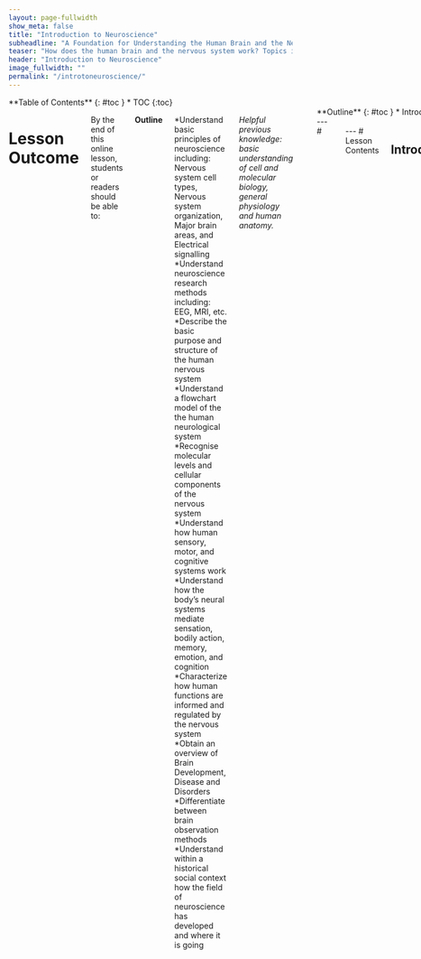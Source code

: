 ```yaml
---
layout: page-fullwidth
show_meta: false
title: "Introduction to Neuroscience"
subheadline: "A Foundation for Understanding the Human Brain and the Nervous System"
teaser: "How does the human brain and the nervous system work? Topics in this lesson include cellular components of the nervous system, neuroanatomy and brain organisation, functional systems of the brain, and an introduction to leading research and advancing frontiers in neuroscience."
header: "Introduction to Neuroscience"
image_fullwidth: ""
permalink: "/introtoneuroscience/"
---
```


<div class="row">
<div class="medium-4 medium-push-8 columns" markdown="1">
<div class="panel radius" markdown="1">
**Table of Contents**
{: #toc }
*  TOC
{:toc}
</div>
</div><!-- /.medium-4.columns -->


<div class="medium-8 medium-pull-4 columns" markdown="1">


#  Lesson Outcome

By the end of this online lesson, students or readers should be able to:

**Outline**

*Understand basic principles of neuroscience including: Nervous system cell types, Nervous system organization, Major brain areas, and Electrical signalling
*Understand neuroscience research methods including: EEG, MRI, etc. 
*Describe the basic purpose and structure of the human nervous system
*Understand a flowchart model of the the human neurological system
*Recognise molecular levels and cellular components of the nervous system 
*Understand how human sensory, motor, and cognitive systems work 
*Understand how the body’s neural systems mediate sensation, bodily action, memory, emotion, and cognition
*Characterize how human functions are informed and regulated by the nervous system
*Obtain an overview of Brain Development, Disease and Disorders
*Differentiate between brain observation methods
*Understand within a historical social context how the field of neuroscience has developed and where it is going
 
_Helpful previous knowledge: basic understanding of cell and molecular biology, general physiology and human anatomy._

---
<div class="row">
<div class="medium-4 medium-push-8 columns" markdown="1">
<div class="panel radius" markdown="1">
**Outline**
{: #toc }
*  Introduction
*  What is Neuroscience?
*  Nervous System Overview
*  Cellular Components of the Nervous System
*  Neuroanatomy and Brain Organisation
*  Functional Systems of the Brain
*  Frontiers in Neuroscience
{:toc}
</div>
</div><!-- /.medium-4.columns -->
---
<div class="medium-8 medium-pull-4 columns" markdown="1">
# 
<hr>
<div class="row">
<div class="large-6 columns" markdown="1">
---
#  Lesson Contents

##  Introduction
<hr>
Welcome to Fundamentals of Neuroscience at NeuroTechEDU! This lesson provides a foundational introduction to the essential principles of [neuroscience](https://en.wikipedia.org/wiki/Neuroscience). Here you will obtain a basic understanding of the human brain and physiological workings of the nervous system. 
What is the significance in establishing a foundational understanding of the human brain? We already know that advancements in the fields of technology, [neuroscience](https://en.wikipedia.org/wiki/Neuroscience), and brain research will transform the 21st century the way that quantum physics and genetic code breaking transformed the 20th century. It is through the study of [neuroscience](https://en.wikipedia.org/wiki/Neuroscience) that we will push the boundaries of how we function and thrive as humans. Advancement in the field of neuroscience will provide a deeper understanding of human thought and being, inform the modification of our human abilities and health, and lay transformative foundations for the engineering and design of our future. 
We will begin the lesson with an introduction to the field of neuroscience and an overview of the human nervous system. We lead with a close examination of the nervous system beginning at a cellular level, expanding out to general brain anatomy and organisation including sections of the brain and connections. Following our study of brain organisation, we will explore functional systems and mechanics of the brain, including examples of disease and disorder. Finally, we will consider how the field of neuroscience has developed and where it is going, including a look at [neuroimaging methods](https://en.wikipedia.org/wiki/Neurotechnology#Imaging), [technological advancements](https://en.wikipedia.org/wiki/Neurotechnology), and multidisciplinary approaches to brain research and development. 
This foundational information can be expanded on by more advanced [neuroscience](https://en.wikipedia.org/wiki/Neuroscience) and neurotechnology lessons found within NeuroTechEDU as well as from specific citations within the lesson. 

---
##  What is Neuroscience?
<hr>
[Neuroscience](https://en.wikipedia.org/wiki/Neuroscience) is a tremendously broad and multidisciplinary science devoted to the understanding of the brain and the nervous system, as well as the advancement of a centuries-old scientific quest to understand how the world around us works. Deciphering the codes of brain’s command system and its diverse functions is a complex challenge that inspires leading neuroscientists around the world.  
The brain is one of the most complex systems in the universe; understanding how it functions is among the most complex challenges within science today. We still have not uncovered the full extent of what the brain can do. This single organ controls every aspect of the human body, ranging from immunity and breathing, to emotions, memory, dreaming, and innovation. It is the brain’s ability to perform all these functions that makes us human. Brain researchers are motivated to understand how cellular circuits enable us to read and speak, how we bond with other humans, how we learn and retain information, how we experience pain, and how we stay motivated in school. Neuroscientists discover possible causes of devastating disorders of the brain and body, as well as ways to prevent or cure them. 
Neuroscientists continue to investigate the nervous system at multiple levels, from the molecular synapses to networks of neurons, cognition, and behaviour. Over the years, the neuroscience field has made enormous progress, continually striving for a deeper understanding of how the brain’s 100 billion nerve cells are born, grow, and connect into functional circuits for life. Methods of inquiry and research are drawn from a number of disciplines, including molecular and cellular biology, physiology, biomedical, behavioural sciences and cognitive psychology, electrical engineering, computer science and artificial intelligence. 

![Brain and Nervous System GIF](https://octodex.github.com/images/dojocat.jpg  "Brain and Nervous System GIF")
[id]: https://octodex.github.com/images/dojocat.jpg  "Brain and Nervous System GIF"
EMBED <iframe src="//giphy.com/embed/SJZ1bwsSJJ0Xe" width="363.4892541087232" height="480" frameBorder="0" class="giphy-embed" allowFullScreen></iframe><p><a href="https://giphy.com/gifs/brain-SJZ1bwsSJJ0Xe">via GIPHY</a></p>
Brain GIF

---
##  Nervous System Overview
<hr>
The human nervous system is the control center for the body. The structures of the human nervous system include the brain, spinal cord, and nerves reaching to the remote sections of the body. If you think of the brain as a central supercomputer that controls the body, then the nervous system is a network of connections that far surpasses any network system we can imagine, designed to relay messages back and forth from the brain to different parts of the body. Messages are relayed via the spinal cord, which runs from the brain down through the back and contains threadlike nerves that branch out to every organ and body part. The nervous system interprets the things the body senses, sending signals of information to the muscles and glands, telling them what to do. When a message comes into the brain from anywhere in the body, the brain tells the body how to react. It facilitates moods and thoughts. The nervous system also runs functional systems that do not require conscious thought, like the respiratory, cardiovascular and digestive systems. 
Functional systems of the human body depend on the extensive network of cells contained in our nervous system. The extensive cell network of the nervous system is comprised of specialized cells called neurons and glial cells. Neurons are the basic functional units of the nervous system, and glia act in support for the most part. Neurons generate electrical signals, which allow them to quickly transmit information over long distances. The unique structures of individual neurons supports their specific function, including how they are organized into circuits to process and generate specific information and response patterns.
Following is an infographic showing a common way to divide the nervous system:

![Nervous System Flow Chart](https://octodex.github.com/images/dojocat.jpg "Nervous System Flow Chart")
![Brain and Nervous System GIF](https://octodex.github.com/images/dojocat.jpg  "Brain and Nervous System GIF")
[id]: https://octodex.github.com/images/dojocat.jpg  "Brain and Nervous System GIF"


| *The nervous system is separated in two classes: the peripheral and central nervous systems.* |
| **Peripheral Nervous System (PNS)** | **Central Nervous System (CNS)** |
| ------ | ----------- | 
| The PNS transmits information to and from the central nervous system.  | The CNS consists of the brain and the spinal cord. The brain interprets and stores information and sends orders to muscles, glands, and organs. Pathway connecting the brain and the peripheral nervous system. |
| The PNS consists of the nerves and ganglia outside of the brain and spinal cord. The main function of the PNS is to connect the CNS to the limbs and organs, essentially serving as a relay between the brain and spinal cord and the rest of the body.
 |     |
| Unlike the CNS, the PNS is not protected by the vertebral column and skull, or by the blood–brain barrier, which leaves it exposed to toxins and mechanical injuries.    |    |
| The peripheral nervous system is divided into the somatic nervous system and the autonomic nervous system. The autonomic nervous system is an involuntary control of smooth muscle and glands.    | Cranial nerve ganglia originate in the CNS. |
| However, the remaining ten cranial nerve axons extend beyond the brain and are therefore considered part of the PNS.   | The connection between CNS and organs allows the system to be in two different functional states: sympathetic and parasympathetic. |


| *The Peripheral Nervous System is divided into two sub-systems: the Somatic Nervous System and the Autonomic Nervous System.* |
| **Somatic Nervous System** | **Autonomic Nervous System** |
| ------ | ----------- | 
| The Somatic Nervous System – primary function is to regulate the actions of the skeletal muscles. Often thought of as mediating voluntary activity.  | The Autonomic Nervous System regulates primarily involuntary activity such as heart rate, breathing, blood pressure, and digestion.  Although these activities are considered involuntary, they can be altered either through specific events or through changing our perceptions about a specific experience. |
|  Carries sensory information and controls movement of the skeletal muscles. |  Automatically regulates glands, internal organs, and blood vessels, pupil dilation, digestion, and blood pressure.  |


| *The Autonomic Nervous System is divided into two complementary systems. These two subsystems are at work constantly shifting your body to more prepared states and more relaxed states. The constant shifting of control between these two systems keeps your body ready for your current situation.* |
| **Sympathetic Nervous System** | **Parasympathetic Nervous Systems** |
| ------ | ----------- | 
|  The Sympathetic Nervous System (SNS) prepares the body to react and expend energy in times of stress. Every time a potentially threatening experience occurs, your body reacts. The SNS controls what has been called the “Fight or Flight” phenomenon. Your Sympathetic Nervous System kicks in to prepare your body in this type of situation, quickening your heart rate and breathing to increase your oxygen, reducing digestion, dilating your pupils for better vision, and preparing the muscles of your body to either defend or escape.
   |  Maintains body functions under ordinary conditions; saves energy. In order to return everything to normal, the Parasympathetic Nervous System kicks in. This system is slow acting, unlike its counterpart, and may take several minutes or even longer to get your body back to where it was before a fright. |


|  *The Somatic Nervous System carries sensory information and controls movement of the skeletal muscles. It is divided into two sub-systems (Afferent and Efferent).* |
|  **Sensory System (Afferent)** | **Motor System (Efferent)** |
| ------ | ----------- | 
| Carries messages from the senses to the CNS   | Carries messages from the CNS to the muscles and glands.  |

![Nervous System Anatomical Diagram](https://octodex.github.com/images/dojocat.jpg  "Nervous System Anatomical Diagram")
[id]: https://octodex.github.com/images/dojocat.jpg  "Nervous System Anatomical Diagram"
Nervous System Anatomical Diagram

![Brain and Spine GIF](https://octodex.github.com/images/dojocat.jpg  "Brain and Spine GIF")
[id]: https://octodex.github.com/images/dojocat.jpg  "Brain and Spine GIF"
EMBED <iframe src="//giphy.com/embed/x6yhBtxb0XE3u" width="454.54545454545456" height="480" frameBorder="0" class="giphy-embed" allowFullScreen></iframe><p><a href="https://giphy.com/gifs/brain-x6yhBtxb0XE3u">via GIPHY</a></p>
Brain and Spine GIF

![Sections of the Brain GIF](https://octodex.github.com/images/dojocat.jpg  "Sections of the Brain GIF")
[id]: https://octodex.github.com/images/dojocat.jpg  "Sections of the Brain GIF"
EMBED <iframe src="//giphy.com/embed/LBwX33WHZ4SR2" width="480" height="475.688622754491" frameBorder="0" class="giphy-embed" allowFullScreen></iframe><p><a href="https://giphy.com/gifs/brain-LBwX33WHZ4SR2">via GIPHY</a></p>
Sections of the Brain GIF

---
##  Cellular Components of the Nervous System
<hr>
---
###  Neurons and Synapses
Recently it has become possible to understand, in much detail, the complex processes that occur within a single neuron.  This section introduces the study of individual specialised nerve cells, or neurons, and their synapse action within the nervous system. We introduce the cellular structure of neurons, the propagation of nerve impulses, and the transfer of information between nerve cells. 

---
####Neurons
At the cellular level, driving the basic functioning of the nervous system, we have neurons, or brain cells.  Neurons are cells specialized for communication.  Neurons are able to communicate with neurons and other cell types through specialized junctions called synapses, at which electrical or electrochemical signals can be transmitted from one cell to another. Current estimates suggest the brain has approximately 86 billion specialised neurons, assigned to unique functions; the presence of these specialised cells defines the nervous system. One example of specialised brain cell functions is where sensory neurons take information from the eyes, ears, nose, tongue, and skin to the brain, or when motor neurons carry information away from the brain to the rest of the body. All neurons relay information to each other through a complex electrochemical process, making connections that affect the way we think, learn, move, and behave. 

---
####Anatomy of Neurons in a Synapse
[Neurons](https://en.wikipedia.org/wiki/Neurons) are anatomically structured for receiving, processing, and transmitting information to other cells in the body through rapid electrical impulses. These impulses change from neuron to neuron. The major structural components of [neurons](https://en.wikipedia.org/wiki/Neurons) involved in these processes include [cell bodies (soma)](https://en.wikipedia.org/wiki/Soma_(biology)), [axons](https://en.wikipedia.org/wiki/Axon), and [dendrites](https://en.wikipedia.org/wiki/Dendrite). At a high level, [neural information transmission](https://en.wikipedia.org/wiki/Biological_neural_network) might flow like this: [neurotransmitters](https://en.wikipedia.org/wiki/Neurotransmitter) leave an [axon](https://en.wikipedia.org/wiki/Axon) to be received by a [dendrite's](https://en.wikipedia.org/wiki/Dendrite) receptor sites, passing through a [synapse](https://en.wikipedia.org/wiki/Synapse) to get there. So we see that a [neuron synapse](https://en.wikipedia.org/wiki/Synapse) takes place over a miniscule membrane-to-membrane junction point between two neurons, between the axons and the dendrites, and impulses are diffused by neurotransmitters when they pass over this junction. Most neurons send signals via their axons, although some types are capable of [dendrite-to-dendrite communication](https://en.wikipedia.org/wiki/Nervous_system#Neurons_and_synapses). 

This junction point contains molecular structures, or machines, that control energy by allowing electrical or chemical signals to be rapidly transmitted. In a typical chemical synapse between two neurons, the nerve impulse arrives from a presynaptic neuron and travels with its neurotransmitters to be bound to a postsynaptic neuron. Specialised structures distinguish presynaptic neurons from postsynaptic neurons, including mitochondria and microtubules, assisting the transportation of neurotransmitters.  

A nerve impulse can also be transmitted from a sensory receptor cell to a neuron, from a neuron to a set of muscles or an endocrine gland.

![Structure of a Typical Chemical Synapse](https://octodex.github.com/images/dojocat.jpg  "Structure of a Typical Chemical Synapse")
[id]: https://octodex.github.com/images/dojocat.jpg  "Structure of a Typical Chemical Synapse"
*Structure of a Typical Chemical Synapse*

![Impulse: Basic Neural Processes GIF](https://octodex.github.com/images/dojocat.jpg  "Impulse: Basic Neural Processes")
[id]: https://octodex.github.com/images/dojocat.jpg  "Impulse: Basic Neural Processes"
EMBED <iframe src="//giphy.com/embed/AH12EeIwMvcjK" width="480" height="231.77814029363785" frameBorder="0" class="giphy-embed" allowFullScreen></iframe><p><a href="https://giphy.com/gifs/impulse-AH12EeIwMvcjK">via GIPHY</a></p>
*Impulse: Basic Neural Processes*

![Line drawing of brain and brain signals GIF](https://octodex.github.com/images/dojocat.jpg  "Line drawing of brain and brain signals")
[id]: https://octodex.github.com/images/dojocat.jpg  "Line drawing of brain and brain signals"
EMBED <iframe src="//giphy.com/embed/TYZiyRMeVlBjG" width="480" height="458.66666666666663" frameBorder="0" class="giphy-embed" allowFullScreen></iframe><p><a href="https://giphy.com/gifs/brain-TYZiyRMeVlBjG">via GIPHY</a></p>
*Line Drawing of Brain and Brain Signals*

![Neuron Firing GIF](https://octodex.github.com/images/dojocat.jpg  "Neuron Firing")
[id]: https://octodex.github.com/images/dojocat.jpg  "Neuron Firing"
EMBED <iframe src="//giphy.com/embed/4MxMvzhTEuqty" width="480" height="269.81179422835635" frameBorder="0" class="giphy-embed" allowFullScreen></iframe><p><a href="https://giphy.com/gifs/interactions-neuron-4MxMvzhTEuqty">via GIPHY</a></p>
*Neuron Firing*

![Neuron Synapse Infographic GIF](https://octodex.github.com/images/dojocat.jpg  "Neuron Synapse Infographic")
[id]: https://octodex.github.com/images/dojocat.jpg  "Neuron Synapse Infographic"
EMBED <iframe src="//giphy.com/embed/lbDWSy70KJVRe" width="480" height="240" frameBorder="0" class="giphy-embed" allowFullScreen></iframe><p><a href="https://giphy.com/gifs/lbDWSy70KJVRe">via GIPHY</a></p>
*Neuron Synapse Infographic*

---
###  Neurochemistry
The chemical reactions within our brains makes electricity! This section explores the electrochemical properties of neurons inside a synapse, as well as related systems affected by neural chemicals. Here are some basic conventions for understanding electrochemistry of the central nervous system:

---
####  Neurotransmitters
Neurotransmitters are the biochemical messengers, or couriers, of information between cells, released from neurons at the presynaptic nerve terminal to cross through synapses where they may be accepted by a receptor site on the other side. A single neuron will produce several different neurotransmitters. A cascade of specific chemical reactions occurs after a synapse; these specific chemical reactions depend on the presence, absence, or combination of specific receptor types. These reactions affect the neuron with either excitation potential (depolarization) or inhibition potential (hyperpolarization). Excitation makes it more likely that an action potential will fire; inhibition makes it less likely that an action potential will fire. Neurotransmitters and their receptors influence behaviour, learning, emotions, and sleep. 

Following is a condensed list of [neurotransmitters](https://en.wikipedia.org/wiki/Neurotransmitter) involved in the many functions of our bodies:

|  **Neurotransmitter** | **Role** |
| ------ | ----------- | 
| Acetylcholine | Acetylcholine is a very widely distributed excitatory neurotransmitter that triggers voluntary muscle contraction and stimulates the excretion of certain hormones. It is involved in wakefulness, attentiveness, learning, memory, sleep, anger, aggression, sexuality, and thirst. |
| Dopamine  | Dopamine correlates with movement, attention, and learning. Dopamine is  involved in controlling movement and posture. It also modulates mood and plays a central role in positive reinforcement and dependency. |
| Norepinephrine | Norepinephrine is associated with alertness. neurotransmitter that is important for attentiveness, emotions, sleeping, dreaming, and learning. Norepinephrine is also associated with the "fight or flight" response. |
| Serotonin  | Serotonin plays a role in mood, sleep, appetite, and impulsive and aggressive behavior. |
| GABA (Gamma-Amino Butyric Acid) | GABA is the major inhibitory neurotransmitter in the CNS, contributing to motor control, anxiety regulation, vision, and many other cortical functions. |
| Endorphins | Involved in pain relief and feelings of pleasure and contentedness. |

---
####  Neuroreceptors
[Neuroreceptors](https://en.wikipedia.org/wiki/Neurotransmitter_receptor) are structures on the surface or inside of cells that recognize and bind to specific neurotransmitters, hormones, or [psychotropic drugs](https://en.wikipedia.org/wiki/Psychoactive_drug). The bind created by [neuroreceptors](https://en.wikipedia.org/wiki/Neurotransmitter_receptor) acts with either excitatory or inhibitory [action potential](https://en.wikipedia.org/wiki/Action_potential). Once bound, the receptor often changes shape, causing a chemical cascade of cellular action. These cellular actions can alter which genes are turned on or off and can make the cell more or less likely to release its own [neurotransmitters](https://en.wikipedia.org/wiki/Neurotransmitter). Each type of neurotransmitter might have multiple receptors, each with a different role to play. A distinct role of each [neurotransmitter](https://en.wikipedia.org/wiki/Neurotransmitter) is determined by exactly which neurotransmitter is present and where it is connecting. 

(note: neuroreceptors are also known as [neurotransmitter](https://en.wikipedia.org/wiki/Neurotransmitter_receptor) receptors, neuron receptor sites, receptor sites, or receptors.)

---
###  Neural Circuits and Neural Networks
A nervous system emerges from the assemblage of neurons that are connected to each other.  Because a cell that receives a synaptic signal from a neuron may be excited, inhibited, or otherwise modulated, the connections between neurons can form [neural circuits and networks](https://en.wikipedia.org/wiki/Biological_neural_network) that generate an organism's perception of the world and determine its behavior. In the human nervous system, hundreds of different types of neurons exist, with a wide variety of functions (sensory, motor skills, gland function, etc).

---
##  Neuroanatomy and Brain Organisation
<hr>
---
###  Introduction to Neuroanatomy and Brain Organisation
Recently it has become possible to understand, in much detail, the complex processes that occur within different areas and sections of our brain. This section introduces the anatomical makeup of our brain and its connected systems.  In the following section we will learn how the brain is organised, and the functional purposes of different brain regions. We look at the surface anatomy of the human brain, its internal structure, and the overall organization of sensory and motor systems in the brainstem and spinal cord. Though a complete lesson of neuroanatomy is worthy of a thick textbook full of elaborate illustrations, common terminology used in neuroscientific research is highlighted below.

![Anatomy and Functional Areas of the Brain](https://octodex.github.com/images/dojocat.jpg  "Anatomy and Functional Areas of the Brain")
[id]: https://octodex.github.com/images/dojocat.jpg  "Anatomy and Functional Areas of the Brain"
*Anatomy and Functional Areas of the Brain. Image Credit: Nucleus Medical Art, Inc.*

---
###  Introduction to Brain Individuality
It is important to note that no two human brains are exactly alike. Just as we recognise that individual fingerprints are specifically and uniquely formed, we must also recognise that brains are the same way; this adds to the continued complexity of studying the human brain. As an example in uniqueness, no two cortices of the brain are folded or pleated exactly the same way to the same measurements. With continued scientific research and better understanding, scientists who study the brain are moving away from a historical “one size fits all” brain model. Someday this new approach to brain research, along with other leading concepts such as precision research and neuroplasticity potential, may lead to a different understanding of the brain and future bespoke brain treatments. 

---
###  What is the Brain?
One of the most fascinating and wondrous things in the universe exists within each of us: our brain. Considering everything our brain does, it is incredibly compact, weighing just 3 pounds packed with 100 billion neurons that give us the ability to sense, see, hear, smell, move, think, laugh, cry, speak, read, and remember. Our brain is uniquely structured with many sections and folds that provide it with enough surface area necessary to process and store all of the body's important information. 

![Rotating Skull and Brain GIF](https://octodex.github.com/images/dojocat.jpg  "Rotating Skull and Brain")
[id]: https://octodex.github.com/images/dojocat.jpg  "Rotating Skull and Brain"
EMBED <iframe src="//giphy.com/embed/ZqAHKwHhVWOk0" width="480" height="480" frameBorder="0" class="giphy-embed" allowFullScreen></iframe><p><a href="https://giphy.com/gifs/brain-ZqAHKwHhVWOk0">via GIPHY</a></p>
*Rotating Skull and Brain*

---
###  The Basics
Neuroscientists use common neuroanatomical terms to denote location, organization, and function. Here we introduce the basics. 
Perched on top of the spinal column, the brain is the epicenter of the human nervous system. It is the largest part of the [central nervous system (CNS)](https://en.wikipedia.org/wiki/Central_nervous_system) and made up of three general areas: the [brainstem](https://en.wikipedia.org/wiki/Central_nervous_system#Brainstem), the [cerebellum](https://en.wikipedia.org/wiki/Cerebellum), and the [cerebral cortex](https://en.wikipedia.org/wiki/Cerebral_cortex). The brainstem is involved with autonomic control of processes like breathing and heart rate as well as conduction of information to and from the [peripheral nervous system](https://en.wikipedia.org/wiki/Peripheral_nervous_system), the [nerves](https://en.wikipedia.org/wiki/Nerve) and [ganglia](https://en.wikipedia.org/wiki/Ganglion) found outside the brain and [spinal cord](https://en.wikipedia.org/wiki/Spinal_cord). The [cerebellum](https://en.wikipedia.org/wiki/Cerebellum), adjacent to the [brainstem](https://en.wikipedia.org/wiki/Central_nervous_system#Brainstem), is responsible for balance and coordination of movement. Resting above these structures, the [cerebral cortex](https://en.wikipedia.org/wiki/Cerebral_cortex) quickly perceives, analyzes, and responds to information from the world around us. It handles [sensory perception](https://en.wikipedia.org/wiki/Perception) and processing as well as higher-level [cognitive functions](https://en.wikipedia.org/wiki/Cognitive_neuroscience) like perception, [memory](https://en.wikipedia.org/wiki/Memory), and [decision-making](https://en.wikipedia.org/wiki/Decision-making#Neuroscience). These three areas work together seamlessly in healthy individuals, allowing the brain to coordinate necessary functions and behaviors from breathing to spatial navigation.

The [cerebral cortex](https://en.wikipedia.org/wiki/Cerebral_cortex) is divided into two hemispheres connected by the [corpus callosum](https://en.wikipedia.org/wiki/Corpus_callosum), a bridge of wide, flat neural fibers that act as communication relays between the two sides. While several popular books suggest this lateralization is important to function, most cognitive processes are represented by activation in both hemispheres. The exception is language - both [Broca’s Area](https://en.wikipedia.org/wiki/Broca%27s_area), an area important to language syntax, and [Wernicke’s Area](https://en.wikipedia.org/wiki/Wernicke%27s_area), a region critical to language content, reside on the left side of the brain. Otherwise, the two hemispheres are nearly symmetrical and each one is further subdivided into four major lobes: the [occipital](https://en.wikipedia.org/wiki/Occipital_lobe), the [temporal](https://en.wikipedia.org/wiki/Temporal_lobe), the [parietal](https://en.wikipedia.org/wiki/Parietal_lobe), and the [frontal](https://en.wikipedia.org/wiki/Frontal_lobe). 

---
###  Brain Lobes
Four lobes are used to denote specific anatomical locations within the brain: [Frontal Lobe](https://en.wikipedia.org/wiki/Frontal_lobe), [Occipital Lobe](https://en.wikipedia.org/wiki/Occipital_lobe), [Parietal Lobe](https://en.wikipedia.org/wiki/Parietal_lobe), and [Temporal Lobe](https://en.wikipedia.org/wiki/Temporal_lobe). These lobes, or anatomical locations of the brain, are referred to when examining different brain functions.

| *There are 4 Lobes of the Brain* |
|  **Brain Lobe** | **Location and Role** |
| ------ | ----------- | 
| Frontal | The large frontal lobe extends from behind the forehead back to the parietal lobe. It is the control center for executive functions including reasoning, decision-making, expressive language, higher level cognitive processes, orientation (person, place, time, and situation integration of sensory information), and the planning and execution of movement, or motor behavior. The Frontal Lobe can be referred to as the Motor Cortex. |
| Parietal  | Above the temporal lobe and adjacent to the occipital lobe, the parietal lobe houses the somatosensory cortex and plays an important role in touch and spatial navigation, including the processing of touch, pressure, temperature, and pain. The Parietal Lobe can be referred to as the Somatosensory Cortex. |
| Occipital | The occipital lobe, located at the back of the brain, is the control center for the primary visual cortex, the brain region responsible for processing and interpreting visual information. The Occipital Lobe can be referred to as the Visual Cortex. |
| Temporal | Reaching from the temple back towards the occipital lobe, the temporal lobe is a major processing center for receptive language, memory and emotion. The Temporal Lobe can be referred to as the Auditory Cortex. |


![Brain Lobes GIF](https://octodex.github.com/images/dojocat.jpg  "Brain Lobes")
[id]: https://octodex.github.com/images/dojocat.jpg  "Brain Lobes"
EMBED <iframe src="//giphy.com/embed/SoOK1TID5nDWw" width="480" height="288.7804878048781" frameBorder="0" class="giphy-embed" allowFullScreen></iframe><p><a href="https://giphy.com/gifs/brain-SoOK1TID5nDWw">via GIPHY</a></p>
*Brain Lobes*

---
###  Folds and Grooves
The cortex is an extended piece of neural tissue, gathered and pleated to fit inside the skull cavity. Each pleat has a bump and a fold groove, the [gyrus](https://en.wikipedia.org/wiki/Gyrus) and the [sulcus](https://en.wikipedia.org/wiki/Sulcus_(neuroanatomy)). 

As we have mentioned previously, no two brain cortexes are folded in the same exact way. Yet several of these folds are large and pronounced enough to merit specific names. They are used to specify location—but also may be referred to in discussions of function.

For example, the [lateral sulcus](https://en.wikipedia.org/wiki/Lateral_sulcus) is the inner fold that separates the temporal lobe from the frontal lobe. Adjacent to the lateral sulcus is the [temporal gyrus](https://en.wikipedia.org/wiki/Temporal_lobe). Both this groove and fold house the primary auditory cortex, where the brain processes sound information. [Wernicke’s Area](https://en.wikipedia.org/wiki/Wernicke%27s_area), the brain region critical to processing language, also resides on the temporal gyrus.

---
###  3 Sections of the Brain: Forebrain, Midbrain, Hindbrain
The brain is made up of three main sections: the forebrain, the midbrain, and the hindbrain. Different studies may refer to specific activations in the superior frontal, middle frontal, and inferior frontal gyri in the frontal lobes. 

In studies of motor function, mentions of primary motor cortex may also refer to a location between the precentral gyrus and the central sulcus at the top of the brain. Contrary to popular lay-press usage, the terms lobe and gyrus are not interchangeable. References to gyri and sulci can help give a more specific location on a particular lobe of the cortex.

For further reading, see lessons on [The Human Brain](https://en.wikipedia.org/wiki/Human_brain), [Regions of the Human Brain](https://en.wikipedia.org/wiki/List_of_regions_in_the_human_brain), [Outline of the Human Brain](https://en.wikipedia.org/wiki/Outline_of_the_human_brain), and [Functional Specialization of the Brain](https://en.wikipedia.org/wiki/Functional_specialization_(brain)). 

---
#### Forebrain
The [forebrain](https://en.wikipedia.org/wiki/Forebrain) is the largest and most complex part of the brain. It consists of the [cerebrum](https://en.wikipedia.org/wiki/Cerebrum) and a few other structures beneath it. The forebrain is the forward-most portion of the brain, controlling body temperature, reproductive functions, eating, sleeping, and any display of emotions.

The [cerebrum](https://en.wikipedia.org/wiki/Cerebrum) is the folded and grooved area of the brain typically shown in illustrations of the brain. The cerebrum contains information that influences intelligence, personality, emotion, feelings, memory,  speech, and movement. Four lobes of the cerebrum are assigned to the processing of these specific types of information: the frontal, parietal, temporal, and occipital.

The [cerebrum](https://en.wikipedia.org/wiki/Cerebrum) also can be divided into two [right and left hemisphere halves](https://en.wikipedia.org/wiki/Cerebral_hemisphere#Hemisphere_lateralization), which are connected in the middle by a band of nerve fibers called the [corpus callosum](https://en.wikipedia.org/wiki/Corpus_callosum). The [corpus callosum](https://en.wikipedia.org/wiki/Corpus_callosum) enables the two hemispheres to communicate. 

The outer layer of the cerebrum is called the [cortex](https://en.wikipedia.org/wiki/Cortex); this outer layer is also known as [grey matter](https://en.wikipedia.org/wiki/Grey_matter) of the brain. Information collected by the five senses comes into the brain from the spinal cord to the cortex, to be directed to other parts of the nervous system for further processing.

Located in the inner part of the forebrain are the [thalamus](https://en.wikipedia.org/wiki/Thalamus), [hypothalamus](https://en.wikipedia.org/wiki/Hypothalamus), and the [pituitary gland](https://en.wikipedia.org/wiki/Pituitary_gland). The thalamus carries messages from the sensory organs like the eyes, ears, nose, and fingers to the cortex. The hypothalamus controls activities of the autonomic nervous system, regulating neurohormones and influencing pituitary hormones, and controlling body temperature, tiredness, sleep, circadian rhythms, hunger, thirst, and behaviours related to parenting attachment. The pituitary gland secretes hormones that control thyroid glands and metabolism, blood pressure, some functions of sex organs, as well as some aspects of pregnancy and growth, childbirth, nursing, water/salt concentration at the kidneys, temperature regulation and pain relief.

---
#### Midbrain
The [midbrain](https://en.wikipedia.org/wiki/Midbrain) is considered part of the brainstem, located underneath the middle of the forebrain, and acting as a master coordinator for messages between the brain and the spinal cord. The midbrain is our [Dopamine](https://en.wikipedia.org/wiki/Dopamine) production center.  Primarily, the midbrain relays information related to vision, hearing, and motor control, as well as sleep/wake cycles, alertness, arousal, excitation, motivation, habituation and regulation of body temperature. The human midbrain shares general architecture with the most ancient of vertebrates.

---
#### Hindbrain
The [hindbrain](https://en.wikipedia.org/wiki/Hindbrain) sits underneath the back end of the cerebrum, including the [cerebellum](https://en.wikipedia.org/wiki/Cerebellum), [pons](https://en.wikipedia.org/wiki/Pons), and [medulla](https://en.wikipedia.org/wiki/Medulla). The cerebellum is sometimes called the ["little brain"](https://en.wikipedia.org/wiki/Cerebellum) because it looks like a small version of the cerebrum; it is responsible for balance, movement, and coordination. The pons and the medulla, make up the [brainstem](https://en.wikipedia.org/wiki/Brainstem), along with the midbrain. Together, the pons, medulla, and midbrain coordinate all of the brain's messages, and control many of the body's automatic functions such as  heart beats, breathing, blinking, digestion, and blood pressure.

---
###  Brodmann Areas and Talairach Coordinates
(currently editing)

---
###  Grey and White Matter
The brain is made up of both grey and white matter. Grey matter consists of the cell bodies and dendrites of the neurons, as well as supporting cells called astroglia and oligodendrocytes. White matter, however, is made up of mostly of axons sheathed in myelin, an insulating-type material that helps cells propagate signals more quickly. It’s the myelin that gives the white matter its lighter color.
For many years, neuroscientists believed white matter was simply a support resource for gray matter. However, recent studies show that white matter architecture is important in supporting cognitive processes like learning and memory.

---
###  Connections Between the Sections
When studying the brain, it is important to emphasises the importance of collaborative connections and networks. 

The size and structure of our neocortex, or frontal lobes, represents the most recent biological evolution of the human brain. The neocortex works to help us make sense of the world around us by closely collaborating with the subcortical brain areas near the brainstem. Subcortical brain structures share information in both a bottom-up and top-down fashion with the neocortex. 

Typically the brain and spinal cord act together; however, there are some actions, such as those associated with pain reflexes, where the spinal cord acts before the information enters the brain for processing. 

Modern neuroimaging research is no longer focused on functional segregation, or the localization of function to a single area of the brain. Today, researchers are using new techniques to follow tracts of neurons that connect networks of brain areas to better understand how they work together to determine human behavior.

![Connecting Neurons GIF](https://octodex.github.com/images/dojocat.jpg  "Connecting Neurons")
[id]: https://octodex.github.com/images/dojocat.jpg  "Connecting Neurons"
EMBED <iframe src="//giphy.com/embed/xT0BKr4MvHdohFTe6s" width="480" height="288" frameBorder="0" class="giphy-embed" allowFullScreen></iframe><p><a href="https://giphy.com/gifs/uofcalifornia-brain-neuroscience-neurons-xT0BKr4MvHdohFTe6s">via GIPHY</a></p>
*Connecting Neurons*

---
##  Functional Systems of the Brain
<hr>
Through our senses, our brains are provided with information about light, sound, temperature, body part orientation and position, pressure of the atmosphere around us, the chemicals in our bloodstream, and more. Our senses collect and transfer information to our brains where it is used to determine what actions we should take. Our brains process this raw data in order to extract information about our environmental situations. Next our brains combine the processed information with information about our current needs and past memories. On the basis of results, our brains generate motor response patterns. These signal-processing tasks require intricate interplay between a variety of functional systems.

The function of our centralised brain is to coherently control our actions; our brains allow groups of muscles to be collaboratively activated in complex patterns, and stimuli influencing one part of the body to evoke responses in other parts, while at the same time preventing different parts of the body from acting at cross-purposes to each other.

---
###  Sensory Systems and Perception
This section introduces the neural foundations of sensory perception, where our sense of self relates to stimuli in the world around us. Our senses are useful in our daily lives because of the processing that happens in our brains. Sensory stimuli enters our neurological systems as physical energy absorbed from the world around us; this energy is then converted into neural signals to be processed in the brain, eventually revealing sensory experiences in our lives. 

At a very basic level, sensory systems are made up of receptors, neural pathways, and parts of the brain involved in sensory perception. Each sensory system begins with specialized receptor cells. Commonly recognized sensory systems include the following five: vision, hearing, taste, smell, and touch.

_Sight and Vision_
Every sight we experience is the result of light entering the eye and forming an upside-down image on the retina layer of our eye. Our retina contains photoreceptors, light detecting cells that transform the light into nerve signals for the brain. The cortex of the brain receives the nerve signals, flips the images rightside up, and tells us what we are seeing so as to make sense of each vision experience, allowing us to react to what we see. 
 
_Hearing_
Every sound we hear is the result of sound waves entering our ears and causing our eardrums to vibrate. These vibrations transfer along the middle ear and are converted into nerve signals which are received and processed by the cortex. The cortex helps us make sense of each sound experience, allowing us to react to what we hear.
 
_Taste and Smell_
Every taste we experience is the result of small groups of sensory cells on our tongue, our taste buds, reacting to chemicals in foods and sending messages to the areas in the cortex responsible for receiving and processing taste.  Every smell we experience is the result of olfactory cells in our nostrils reacting to chemicals we breathe in, sending messages to the areas in the cortex responsible for receiving and processing smell. Our cortex processes and narrates taste and smell experience for us, allowing us to react to what we taste and smell. 
 
_Pain and Touch_ 
Every time we experience pain or touch, it is the result of  more than 4 million sensory receptors on the skin absorbing information related to temperature, texture, pressure, and pain. Simply put, our sensory receptors send this information to our cortex for processing, allowing us to react to what we sense through our skin.
 
More in-depth information on the topic of senses and reaction can be found by reading advanced lessons on [Sensory-Motor Coupling](https://en.wikipedia.org/wiki/Sensory-motor_coupling), etc. 

---
###  Motor Systems
This section introduces the neural foundations of our motor systems, examining at a very basic level the organisation and function of the brain as well as the spinal mechanisms that govern voluntary bodily movement. Motor systems are areas of the brain that are involved in initiating body movement. Except for the muscles that control the eye, which are driven by nuclei in the midbrain, all the voluntary muscles in the body are directly innervated by motor neurons in the spinal cord and hindbrain. 

---
#### Body Movement and Motor Control
Movement and motor control is the process by which we use our brain to stimulate and coordinate the muscles and limbs involved in the performance of a motor skill.  Our neurological Motor System is necessary for interaction with the world, supporting basic balance and stability as well as physical action and reaction through body movement. At a very basic level, we absorb sensory information to determine the appropriate muscle and joint activation to move or act. Body movement requires not only muscles, mechanics, and physical coordination, but also neurological information processing and cognition. The Central Nervous System and the Musculoskeletal System interact cooperatively to control and support body movement.   

More in-depth information on the topic of motor systems involved in body movement can be found by reading advanced lessons on [The Motor System](https://en.wikipedia.org/wiki/Motor_system), [Motor Coordination](https://en.wikipedia.org/wiki/Motor_coordination), [Motor Control](https://en.wikipedia.org/wiki/Motor_control), [Motor Cortex](https://en.wikipedia.org/wiki/Motor_cortex), and [Spinal Mechanisms of Motor Control](https://en.wikipedia.org/wiki/Motor_control). 

---
###  Arousal and Sleep Cycles
As humans we alternate between sleeping and waking cycles, arousal and alertness. These cycles are modulated by a network of brain areas and a central biological clock, and can be distinguished by specific brain activity patterns. Activity patterns of our neurons inside this biological clock rise and fall rhythmically, usually on a 24 hour cycle. 

---
###  Homeostasis
Our ability to regulate our internal environment of our body is known as homeostasis. Maintaining homeostasis is a crucial function of the brain; the part of the brain that plays the greatest role in homeostasis is the hypothalamus. The basic principle that underlies homeostasis is maintaining balance within our body systems in order to survive. Our survival requires maintaining a variety of parameters of bodily state within a limited range of variation: these include temperature, water content, salt concentration in the bloodstream, blood glucose levels, blood oxygen level, etc.  

The hypothalamus receives input from sensors located in the lining of blood vessels, conveying information about temperature, sodium level, glucose level, blood oxygen level, and other parameters. These hypothalamic nuclei send output signals to motor areas that can generate actions to rectify deficiencies. Some of the outputs also go to the pituitary gland, which secretes hormones into the bloodstream, where they circulate throughout the body and induce changes in cellular activity.

---
###  Cognition Systems and Brain Development
Learning is a complex function of the brain. Almost all animals are capable of modifying their behavior as a result of experience. Because behavior is driven by brain activity, changes in behavior must somehow correspond to changes inside the brain. 
 
--- 
#### Intelligence, Learning and Memory
 
While learning, messages travel repeatedly between our neurons, establishing connections and neural pathways in our brains. Our neuron are finite; all the neurons we will ever have are established at birth. Young brains are highly adaptable and resilient, containing the potential for a lifetime of neural pathways to be forged throughout development. As the brain ages it is more difficult to master new tasks or change established behavior patterns because the brain must work harder to forge new neural pathways. Many scientists believe in the importance of challenging our brains throughout life to learn new things in order to continue forging new neural pathways. 

Memory is another complex function of the brain. Everything we learn, experience, or sense is first processed in the cortex. If this information is important enough to transfer into long-term memory storage, it is sent to other regions of the brain such as the amygdala or hippocampus for information retrieval at a later date. As our experiences travel through the brain as messages, neural pathways are created. These neural pathways serve as the foundation of our memory.
 
Neuroscientists currently distinguish [several types of learning and memory](https://en.wikipedia.org/wiki/Brain#Learning_and_memory) that are implemented by the brain in specific and distinct ways: working memory, episodic memory, semantic memory, instrumental memory, and motor learning. 
 
More in-depth information on the topic of cognitive systems, cognitive neuroscience, and brain development can be found by reading advanced lessons on [Cognition](https://en.wikipedia.org/wiki/Cognition), [Cognitive Neuroscience](https://en.wikipedia.org/wiki/Cognitive_neuroscience), [Cognitive Science](https://en.wikipedia.org/wiki/Cognitive_science), [Cognitive Biology](https://en.wikipedia.org/wiki/Cognitive_biology), [Cognitive Development](https://en.wikipedia.org/wiki/Cognition#Piaget.27s_theory_of_cognitive_development), [Neural Development](https://en.wikipedia.org/wiki/Neural_development),  [Brain Development](https://en.wikipedia.org/wiki/Neural_development#Overview_of_brain_development), [The Brain Prize 2014](http://www.thebrainprize.org/files/4/abbreviated_uk_press_release.pdf), [Cognitive Flexibility](https://en.wikipedia.org/wiki/Cognitive_flexibility), and [Artificial Intelligence](https://en.wikipedia.org/wiki/Artificial_intelligence). 

![Areas of the Brain GIF](https://octodex.github.com/images/dojocat.jpg  "Areas of the Brain")
[id]: https://octodex.github.com/images/dojocat.jpg  "Areas of the Brain"
EMBED <iframe src="//giphy.com/embed/ineDCJPYRLsoE" width="480" height="357.0731707317073" frameBorder="0" class="giphy-embed" allowFullScreen></iframe><p><a href="https://giphy.com/gifs/brain-ineDCJPYRLsoE">via GIPHY</a></p>
*Areas of the Brain*

---
###  Brain Disease and Disorders
In this section we mention the most common brain disorders and explain at physiological level what is happening to the brain. 

---
#### Things That Can Go Wrong With the Brain
Sometimes things can go wrong inside the brain. Because the brain is the body’s control center, when something goes wrong with it, it's often serious and can affect many different parts of the body.  In the 21st century, neuroscientists hope not only to uncover the secrets behind our most devastating neurological diseases, but how the brain makes us who we are. Neuroscientists work to understand how the brain affects mental life and behavior, in both health and disease states.  More than 1,000 disorders of the brain and nervous system result in more hospitalizations and lost productivity than any other disease group, including heart disease and cancer. Neurological diseases make up 11 percent of the world’s disease burden. Inherited diseases, brain disorders associated with mental illness, and head injuries all can affect the way the brain works as well as present challenges to the rest of the body for daily activities. Problems that can affect the brain include brain disease, developmental disorders, degenerative disorders, psychiatric disorders, and behavioural disorders. Following are a few examples: 

_Brain Tumors_
A brain tumor is an abnormal tissue growth in the brain. A tumor in the brain may grow slowly and produce few symptoms until it becomes large, or it can grow and spread rapidly, causing severe and quickly worsening symptoms. 
 
_Concussion and Head Injuries_ 
A concussion is the temporary loss of normal brain function as a result of an internal head injury. An internal head injury could have serious implications. Internal injuries may involve the skull, the blood vessels within the skull, or the brain. Repeated concussions can result in permanent brain injury. 
 
_Cerebral Palsy_
Cerebral palsy is the result of a developmental defect or damage to the brain before or during a baby's birth, or during the first few years of a child's life, affecting the motor areas of the brain. A person with cerebral palsy may have average intelligence or can have severe developmental delays or intellectual disability. Cerebral palsy can affect body movement in many different ways, from minor muscle weakness of the arms and legs to more severe motor impairment affecting walking and talking.
 
_Epilepsy_
This condition includes a wide variety of seizure disorders. Seizures involve either specific or more generalized areas of the brain, exhibiting minor to major symptoms with the most extreme cases being uncontrolled movements of the entire body and loss of consciousness. The specific cause is unknown in many cases, although epilepsy can be related to brain injury, tumors, or infections. The tendency to develop epilepsy may be genetic.
 
_Meningitis and Encephalitis_
Meningitis is an inflammation of the coverings of the brain and spinal cord, and encephalitis is an inflammation of the brain tissue.  Both cases of inflammation involve infections of the brain and spinal cord, caused by bacterial or viral infections. Both conditions may cause permanent injury to the brain.
 
_Mental illness_
Mental illnesses are psychological and behavioral in nature and involve a wide range of problems in thought and function. Certain mental illnesses are now known to be linked to structural abnormalities or chemical dysfunction of the brain. Some are inherited. But often the cause is unknown. Injuries to the brain and chronic drug or alcohol abuse also can trigger some mental illnesses. Signs of chronic mental illnesses such as bipolar disorder or schizophrenia may first show up in childhood. Mental illnesses that can be seen in younger people include depression, eating disorders such as bulimia or anorexia nervosa, obsessive-compulsive disorder (OCD), and phobias.
 
_Neurotransmitter Imbalances_
 
Neurotransmitter imbalances can involve a wide range of problems in thought and function. Following are a few examples of neurotransmitter transmission involved in brain disease and disorder: 
 
*Alzheimer’s Disease (Acetylcholine)
*Parkinson’s Disease tremors and muscular rigidity (Dopamine)
*Schizophrenia (Dopamine) 
*Epilepsy (GABA)
*Anxiety Disorders (GABA, Serotonin)
*Huntington’s Disease and trembling (GABA)
*Alzheimer’s Disease and memory malfunctions (Glutamate)
*Manic Depression and mood disorders (Norepinephrine)
*Obsessive Compulsive Disorder (Serotonin)
*Depression (Dopamine, Serotonin)

---
##  Frontiers in Neuroscience
<hr>
Neuroscience will transform the 21st century the way that quantum physics did for the 20th century. Even breaking the genetic code was just the beginning in the launch of higher understanding about the human body, and specifically the brain. Understanding the miraculous workings of the brain and the nervous system is the vast mission of the relatively young field of neuroscience. In recent years, research techniques and theoretical advances in neuroscience have expanded tremendously, aided by molecular and cellular studies of individual neurons, neural networks, and imaging of sensory and motor tasks in the brain.  

Better knowledge about brain function is still needed to treat neurological and psychiatric disorders, lessening their impact on individuals, families, and society. With better neuroscience knowledge, we will better understand who we are: our thoughts, emotion, creativity and morality.  We will design who we will be, modifying our abilities, knowledge and ways of being.

---
###  Historical Developments in Neuroscience
(currently editing)

![BCI Lab’s “Glass Brain” - a 3D Brain Visualisation VIDEO](https://octodex.github.com/images/dojocat.jpg  "BCI Lab’s “Glass Brain” - a 3D Brain Visualisation")
[id]: https://octodex.github.com/images/dojocat.jpg  "BCI Lab’s “Glass Brain” - a 3D Brain Visualisation"
IMBED VIDEO <iframe allowfullscreen frameborder="0" width="698" height="573" scrolling="no" id="molvideoplayer" title="MailOnline Embed Player" src="http://www.dailymail.co.uk/embed/video/1086896.html"></iframe>
*BCI Lab’s “Glass Brain” - a 3D Brain Visualisation*

---
###  Neuroimaging: Methods and Techniques
(currently editing)

---
###  Human Genome and Other Technological Advancements
(currently editing)

---
###  Multidisciplinary Approaches to Neuroscience
(currently editing)

---
##  References
<hr>
Lesson will review and expand upon topics covered within the following resources:
 
[“Neuroanatomy”.](https://www.coursera.org/learn/medical-neuroscience#) *Duke University, Coursera*.
[“Medical Neuroscience”.](https://www.coursera.org/learn/medical-neuroscience) *Duke University, Coursera*. 
[“Intro to Neuroscience”.](https://ocw.mit.edu/courses/brain-and-cognitive-sciences/9-01-introduction-to-neuroscience-fall-2007/index.htm) *MIT OCW*. 2007
[“The Fundamentals of Neuroscience”.](https://www.mcb80x.org/) *Harvard University, HarvardX Neuroscience and EdX*. 
[“Neuroscience Online”.](http://neuroscience.uth.tmc.edu/index.htm) *Department of Neurobiology, McGovern Medical School at UTHealth*. 
[“Big Ideas in Neuroscience”.](https://neuroscience.stanford.edu/initiatives/big-ideas-neuroscience) *Stanford University Neurosciences Institute*.
[“What is Neuroscience?”.](https://www.mcgill.ca/neuroscience/neuroscience) *McGill University Dept of Neuroscience*. 
[“Brain Facts”.](http://www.brainfacts.org/about-neuroscience/brain-facts-book/) *BrainFacts.org*
["Neuroscience: The Science of the Brain".](http://brain.mcmaster.ca/BrainBee/Neuroscience.Science.of.the.Brain.pdf) *British Neuroscience Association & European Dana Alliance for the Brain. Richard Morris (University of Edinburgh) and Marianne Fillenz (University of Oxford)*. 2003.
[“Scanning the Brain”.](http://www.apa.org/action/resources/research-in-action/scan.aspx) *American Psychological Association*. 
[“About Neuroscience”.](https://www.sfn.org/about/about-neuroscience) *Society for Neuroscience*.
[“Neuroscience”.](http://www.kavlifoundation.org/neuroscience) *The Kavli Foundation*.
 
[“Fundamentals to Neuroscience”.](https://en.wikiversity.org/wiki/Fundamentals_of_Neuroscience) *Wikiversity*. 
 
["History + Timeline, Brain and Cognitive Sciences".](https://bcs.mit.edu/about-bcs/history-timeline) *MIT*. 2002
["History of Neuroscience".](https://faculty.washington.edu/chudler/hist.html) *University of Washington*. 2014. 
["A Timeline of Neuroscience".](http://serendip.brynmawr.edu/bb/kinser/timeline.html) *Serendip Studio, Bryn Mawr College*. 2000. 

----


----
## Emphasis

</div>
<div class="large-6 columns" markdown="1">
</div>
</div> <!-- end of row -->

**This is bold text**

__This is bold text__

*This is italic text*

_This is italic text_

~~Strikethrough~~


<hr>

<div class="row">
<div class="large-6 columns" markdown="1">

## Tables

| Option | Description |
| ------ | ----------- |
| data   | path to data files to supply the data that will be passed into templates. |
| engine | engine to be used for processing templates. Handlebars is the default. |
| ext    | extension to be used for dest files. |


## Links

[link text](http://dev.nodeca.com)

[link with title](http://nodeca.github.io/pica/demo/ "title text!")

Autoconverted link https://github.com/nodeca/pica (enable linkify to see)


## Images

![Minion](https://octodex.github.com/images/minion.png)
![Stormtroopocat](https://octodex.github.com/images/stormtroopocat.jpg "The Stormtroopocat")

Like links, Images also have a footnote style syntax

![Alt text][id]

With a reference later in the document defining the URL location:

[id]: https://octodex.github.com/images/dojocat.jpg  "The Dojocat"


</div> <!-- end of content column -->
</div> <!-- end of row -->
